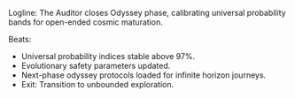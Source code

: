﻿---
series: 5
novella: 3
file: S5N3_CH13
type: chapter
pov: Auditor
setting: Room-not-room â€“ odyssey phase review
word_target_min: 1201
word_target_max: 2299
status: outline
---
Logline: The Auditor closes Odyssey phase, calibrating universal probability bands for open-ended cosmic maturation.

Beats:
- Universal probability indices stable above 97%.
- Evolutionary safety parameters updated.
- Next-phase odyssey protocols loaded for infinite horizon journeys.
- Exit: Transition to unbounded exploration.